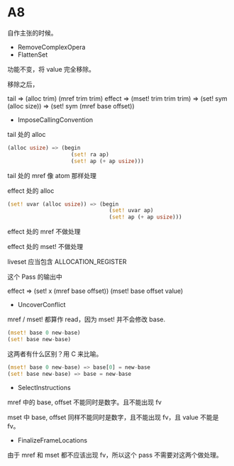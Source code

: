 # A8

自作主张的时候。



+ RemoveComplexOpera
+ FlattenSet

功能不变，将 value 完全移除。

移除之后，

tail    => (alloc trim)
           (mref trim trim)
effect  => (mset! trim trim trim)
        => (set! sym (alloc size))
        => (set! sym (mref base offset))


+ ImposeCallingConvention

tail 处的 alloc
```rs
(alloc usize) => (begin
                    (set! ra ap)
                    (set! ap (+ ap usize)))
```

tail 处的 mref 像 atom 那样处理

effect 处的 alloc

```rs
(set! uvar (alloc usize)) => (begin
                                (set! uvar ap)
                                (set! ap (+ ap usize)))
```

effect 处的 mref 不做处理

effect 处的 mset! 不做处理

liveset 应当包含 ALLOCATION_REGISTER

这个 Pass 的输出中 

effect  =>  (set! x (mref base offset))
            (mset! base offset value)

+ UncoverConflict

mref / mset! 都算作 read，因为 mset! 并不会修改 base.

```rs
(mset! base 0 new-base)
(set! base new-base)
```
这两者有什么区别？用 C 来比喻。
```rs
(mset! base 0 new-base) => base[0] = new-base
(set! base new-base) => base = new-base
```

+ SelectInstructions

mref 中的 base, offset 不能同时是数字。且不能出现 fv

mset 中 base, offset 同样不能同时是数字，且不能出现 fv，且 value 不能是 fv。


+ FinalizeFrameLocations 

由于 mref 和 mset 都不应该出现 fv，所以这个 pass 不需要对这两个做处理。